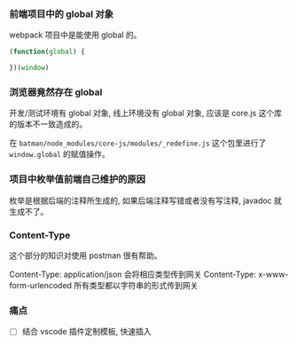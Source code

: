 ### 前端项目中的 global 对象

webpack 项目中是能使用 global 的。

```js
(function(global) {

})(window)
```

### 浏览器竟然存在 global

开发/测试环境有 global 对象, 线上环境没有 global 对象, 应该是 core.js 这个库的版本不一致造成的。

在 `batman/node_modules/core-js/modules/_redefine.js` 这个包里进行了 `window.global` 的赋值操作。

### 项目中枚举值前端自己维护的原因

枚举是根据后端的注释所生成的, 如果后端注释写错或者没有写注释, javadoc 就生成不了。

### Content-Type

这个部分的知识对使用 postman 很有帮助。

Content-Type: application/json      会将相应类型传到网关
Content-Type: x-www-form-urlencoded 所有类型都以字符串的形式传到网关

### 痛点

- [ ] 结合 vscode 插件定制模板, 快速插入